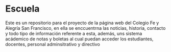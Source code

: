 # Escuela
Este es un repositorio para el proyecto de la página web del Colegio Fe y Alegría San Francisco, en ella se enccuentrna las noticias, historia, contacto y todo tipo de información referente a esta, además, uns sistema acádemico de notas y boletas al cual puedan acceder los estudiantes, docentes, personal adminsitrativo y directivo
